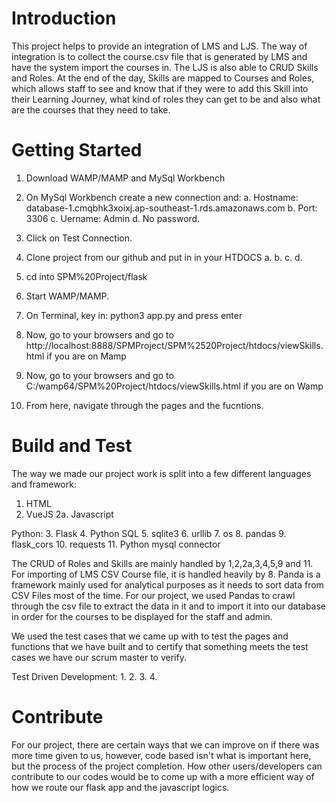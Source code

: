 # Introduction 
This project helps to provide an integration of LMS and LJS. The way of integration is to collect the course.csv file that is generated by LMS and have the system import the courses in. The LJS is also able to CRUD Skills and Roles. At the end of the day, Skills are mapped to Courses and Roles, which allows staff to see and know that if they were to add this Skill into their Learning Journey, what kind of roles they can get to be and also what are the courses that they need to take.

# Getting Started
1. Download WAMP/MAMP and MySql Workbench
2. On MySql Workbench create a new connection and:
    a. Hostname: database-1.cmqbhk3xoixj.ap-southeast-1.rds.amazonaws.com
    b. Port: 3306
    c. Uername: Admin
    d. No password.
3. Click on Test Connection.
4. Clone project from our github and put in in your HTDOCS
    a. 
    b.
    c.
    d.

5. cd into SPM%20Project/flask
6. Start WAMP/MAMP.
7. On Terminal, key in: python3 app.py and press enter
8. Now, go to your browsers and go to http://localhost:8888/SPMProject/SPM%2520Project/htdocs/viewSkills.html if you are on Mamp
9. Now, go to your browsers and go to C:/wamp64/SPM%20Project/htdocs/viewSkills.html if you are on Wamp
10. From here, navigate through the pages and the fucntions.

# Build and Test
The way we made our project work is split into a few different languages and framework:
1. HTML
2. VueJS 
2a. Javascript

Python:
3. Flask
4. Python SQL
5. sqlite3
6. urllib
7. os
8. pandas
9. flask_cors
10. requests
11. Python mysql connector 

The CRUD of Roles and Skills are mainly handled by 1,2,2a,3,4,5,9 and 11.
For importing of LMS CSV Course file, it is handled heavily by 8.
Panda is a framework mainly used for analytical purposes as it needs to sort data from CSV Files most of the time.
For our project, we used Pandas to crawl through the csv file to extract the data in it and to import it into our database in order for the courses to be displayed for the staff and admin.

We used the test cases that we came up with to test the pages and functions that we have built and to certify that something meets the test cases we have our scrum master to verify.

Test Driven Development:
1.
2.
3.
4.




# Contribute
For our project, there are certain ways that we can improve on if there was more time given to us, however, code based isn't what is important here, but the process of the project completion.
How other users/developers can contribute to our codes would be to come up with a more efficient way of how we route our flask app and the javascript logics.